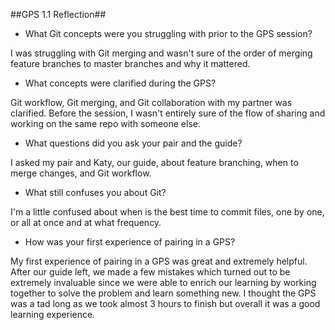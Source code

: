 ##GPS 1.1 Reflection##

* What Git concepts were you struggling with prior to the GPS session?

I was struggling with Git merging and wasn't sure of the order of merging feature branches to master branches and why it mattered. 

* What concepts were clarified during the GPS?

Git workflow, Git merging, and Git collaboration with my partner was clarified. Before the session, I wasn't entirely sure of the flow of sharing and working on the same repo with someone else. 

* What questions did you ask your pair and the guide? 

I asked my pair and Katy, our guide, about feature branching, when to merge changes, and Git workflow. 

* What still confuses you about Git? 

I'm a little confused about when is the best time to commit files, one by one, or all at once and at what frequency. 


* How was your first experience of pairing in a GPS? 

My first experience of pairing in a GPS was great and extremely helpful. After our guide left, we made a few mistakes which turned out to be extremely invaluable since we were able to enrich our learning by working together to solve the problem and learn something new. I thought the GPS was a tad long as we took almost 3 hours to finish but overall it was a good learning experience. 